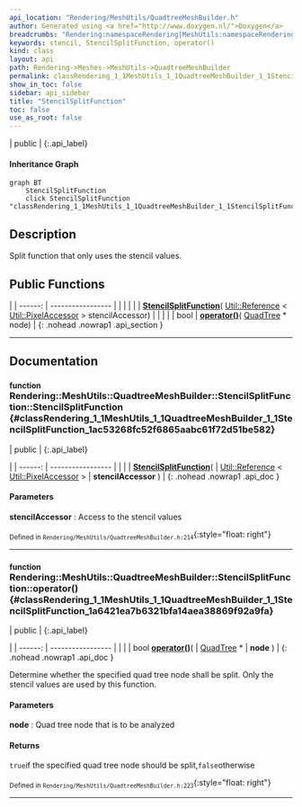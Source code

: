 ```yaml
---
api_location: "Rendering/MeshUtils/QuadtreeMeshBuilder.h"
author: Generated using <a href="http://www.doxygen.nl/">Doxygen</a>
breadcrumbs: "Rendering:namespaceRendering|MeshUtils:namespaceRendering_1_1MeshUtils|QuadtreeMeshBuilder:classRendering_1_1MeshUtils_1_1QuadtreeMeshBuilder"
keywords: stencil, StencilSplitFunction, operator()
kind: class
layout: api
path: Rendering->Meshes->MeshUtils->QuadtreeMeshBuilder
permalink: classRendering_1_1MeshUtils_1_1QuadtreeMeshBuilder_1_1StencilSplitFunction
show_in_toc: false
sidebar: api_sidebar
title: "StencilSplitFunction"
toc: false
use_as_root: false
---
```


| public |
{:.api_label}

#### Inheritance Graph

```mermaid
graph BT
	StencilSplitFunction
	click StencilSplitFunction "classRendering_1_1MeshUtils_1_1QuadtreeMeshBuilder_1_1StencilSplitFunction"
```

## Description

Split function that only uses the stencil values.



## Public Functions

|
| ------: | ----------------- |
|  | |
|  | **[StencilSplitFunction](#classRendering_1_1MeshUtils_1_1QuadtreeMeshBuilder_1_1StencilSplitFunction_1ac53268fc52f6865aabc61f72d51be582)**( [Util::Reference](classUtil_1_1Reference) < [Util::PixelAccessor](classUtil_1_1PixelAccessor) > stencilAccessor) |
|  | |
| bool | **[operator()](#classRendering_1_1MeshUtils_1_1QuadtreeMeshBuilder_1_1StencilSplitFunction_1a6421ea7b6321bfa14aea38869f92a9fa)**( [QuadTree](classRendering_1_1MeshUtils_1_1QuadtreeMeshBuilder_1_1QuadTree) * node) |
{: .nohead .nowrap1 .api_section }


-------------------------------------------------------------------

## Documentation

### <small>function</small><br/> Rendering::MeshUtils::QuadtreeMeshBuilder::StencilSplitFunction::StencilSplitFunction {#classRendering_1_1MeshUtils_1_1QuadtreeMeshBuilder_1_1StencilSplitFunction_1ac53268fc52f6865aabc61f72d51be582}

| public |
{:.api_label}

|
| ------: | ----------------- |
|  |
|  **[StencilSplitFunction](#classRendering_1_1MeshUtils_1_1QuadtreeMeshBuilder_1_1StencilSplitFunction_1ac53268fc52f6865aabc61f72d51be582)**( |  [Util::Reference](classUtil_1_1Reference) < [Util::PixelAccessor](classUtil_1_1PixelAccessor) > | **stencilAccessor** ) |
{: .nohead .nowrap1 .api_doc }




#### Parameters
**stencilAccessor**
:  Access to the stencil values







<sub>Defined in `Rendering/MeshUtils/QuadtreeMeshBuilder.h:214`</sub>{:style="float: right"}

-------------------------------------------------------------------

### <small>function</small><br/> Rendering::MeshUtils::QuadtreeMeshBuilder::StencilSplitFunction::operator() {#classRendering_1_1MeshUtils_1_1QuadtreeMeshBuilder_1_1StencilSplitFunction_1a6421ea7b6321bfa14aea38869f92a9fa}

| public |
{:.api_label}

|
| ------: | ----------------- |
|  |
| bool **[operator()](#classRendering_1_1MeshUtils_1_1QuadtreeMeshBuilder_1_1StencilSplitFunction_1a6421ea7b6321bfa14aea38869f92a9fa)**( |  [QuadTree](classRendering_1_1MeshUtils_1_1QuadtreeMeshBuilder_1_1QuadTree) * | **node** ) |
{: .nohead .nowrap1 .api_doc }



Determine whether the specified quad tree node shall be split. Only the stencil values are used by this function.


#### Parameters
**node**
:  Quad tree node that is to be analyzed




#### Returns
`true`if the specified quad tree node should be split,`false`otherwise





<sub>Defined in `Rendering/MeshUtils/QuadtreeMeshBuilder.h:223`</sub>{:style="float: right"}

-------------------------------------------------------------------

